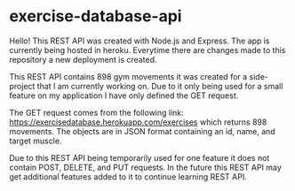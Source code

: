 # exercise-database-api

Hello! This REST API was created with Node.js and Express. The app is currently being hosted in heroku. 
Everytime there are changes made to this repository a 
new deployment is created. 

This REST API contains 898 gym movements it was created for a side-project that I am currently working on. 
Due to it only being used for a small feature on my application I have only defined the GET request.

The GET request comes from the following link: https://exercisedatabase.herokuapp.com/exercises which returns 898 movements.
The objects are in JSON format containing an id, name, and target muscle.

Due to this REST API being temporarily used for one feature it does not contain POST, DELETE, and PUT requests. 
In the future this REST API may get additional features added to it to continue learning REST API.
